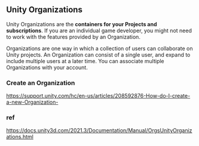 ## Unity Organizations
Unity Organizations are the **containers for your Projects and subscriptions**. If you are an individual game developer, you might not need to work with the features provided by an Organization.


Organizations are one way in which a collection of users can collaborate on Unity projects. An Organization can consist of a single user, and expand to include multiple users at a later time. You can associate multiple Organizations with your account.

### Create an Organization
https://support.unity.com/hc/en-us/articles/208592876-How-do-I-create-a-new-Organization-



### ref 
https://docs.unity3d.com/2021.3/Documentation/Manual/OrgsUnityOrganizations.html

